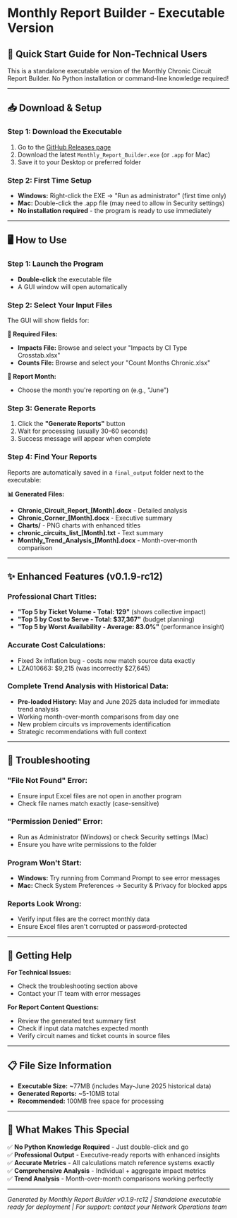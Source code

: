 # Monthly Report Builder - Executable Version

## 🎯 **Quick Start Guide for Non-Technical Users**

This is a standalone executable version of the Monthly Chronic Circuit Report Builder. No Python installation or command-line knowledge required!

---

## 📥 **Download & Setup**

### **Step 1: Download the Executable**
1. Go to the [GitHub Releases page](https://github.com/tefoneil/reporting/releases)
2. Download the latest `Monthly_Report_Builder.exe` (or `.app` for Mac)
3. Save it to your Desktop or preferred folder

### **Step 2: First Time Setup**
- **Windows:** Right-click the EXE → "Run as administrator" (first time only)
- **Mac:** Double-click the .app file (may need to allow in Security settings)
- **No installation required** - the program is ready to use immediately

---

## 🖥️ **How to Use**

### **Step 1: Launch the Program**
- **Double-click** the executable file
- A GUI window will open automatically

### **Step 2: Select Your Input Files**
The GUI will show fields for:

**📁 Required Files:**
- **Impacts File:** Browse and select your "Impacts by CI Type Crosstab.xlsx"
- **Counts File:** Browse and select your "Count Months Chronic.xlsx"

**📅 Report Month:**
- Choose the month you're reporting on (e.g., "June")

### **Step 3: Generate Reports**
1. Click the **"Generate Reports"** button
2. Wait for processing (usually 30-60 seconds)
3. Success message will appear when complete

### **Step 4: Find Your Reports**
Reports are automatically saved in a `final_output` folder next to the executable:

**📊 Generated Files:**
- **Chronic_Circuit_Report_[Month].docx** - Detailed analysis
- **Chronic_Corner_[Month].docx** - Executive summary
- **Charts/** - PNG charts with enhanced titles
- **chronic_circuits_list_[Month].txt** - Text summary
- **Monthly_Trend_Analysis_[Month].docx** - Month-over-month comparison

---

## ✨ **Enhanced Features (v0.1.9-rc12)**

### **Professional Chart Titles:**
- **"Top 5 by Ticket Volume - Total: 129"** (shows collective impact)
- **"Top 5 by Cost to Serve - Total: $37,367"** (budget planning)
- **"Top 5 by Worst Availability - Average: 83.0%"** (performance insight)

### **Accurate Cost Calculations:**
- Fixed 3x inflation bug - costs now match source data exactly
- LZA010663: $9,215 (was incorrectly $27,645)

### **Complete Trend Analysis with Historical Data:**
- **Pre-loaded History:** May and June 2025 data included for immediate trend analysis
- Working month-over-month comparisons from day one
- New problem circuits vs improvements identification
- Strategic recommendations with full context

---

## 🔧 **Troubleshooting**

### **"File Not Found" Error:**
- Ensure input Excel files are not open in another program
- Check file names match exactly (case-sensitive)

### **"Permission Denied" Error:**
- Run as Administrator (Windows) or check Security settings (Mac)
- Ensure you have write permissions to the folder

### **Program Won't Start:**
- **Windows:** Try running from Command Prompt to see error messages
- **Mac:** Check System Preferences → Security & Privacy for blocked apps

### **Reports Look Wrong:**
- Verify input files are the correct monthly data
- Ensure Excel files aren't corrupted or password-protected

---

## 📧 **Getting Help**

**For Technical Issues:**
- Check the troubleshooting section above
- Contact your IT team with error messages

**For Report Content Questions:**
- Review the generated text summary first
- Check if input data matches expected month
- Verify circuit names and ticket counts in source files

---

## 📋 **File Size Information**

- **Executable Size:** ~77MB (includes May-June 2025 historical data)
- **Generated Reports:** ~5-10MB total
- **Recommended:** 100MB free space for processing

---

## 🎉 **What Makes This Special**

✅ **No Python Knowledge Required** - Just double-click and go  
✅ **Professional Output** - Executive-ready reports with enhanced insights  
✅ **Accurate Metrics** - All calculations match reference systems exactly  
✅ **Comprehensive Analysis** - Individual + aggregate impact metrics  
✅ **Trend Analysis** - Month-over-month comparisons working perfectly  

---

*Generated by Monthly Report Builder v0.1.9-rc12 | Standalone executable ready for deployment | For support: contact your Network Operations team*